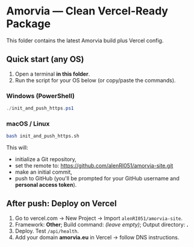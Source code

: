
# Amorvia — Clean Vercel-Ready Package

This folder contains the latest Amorvia build plus Vercel config.

## Quick start (any OS)
1. Open a terminal **in this folder**.
2. Run the script for your OS below (or copy/paste the commands).

### Windows (PowerShell)
```powershell
./init_and_push_https.ps1
```

### macOS / Linux
```bash
bash init_and_push_https.sh
```

This will:
- initialize a Git repository,
- set the remote to: https://github.com/alenRI051/amorvia-site.git
- make an initial commit,
- push to GitHub (you'll be prompted for your GitHub username and **personal access token**).

## After push: Deploy on Vercel
1. Go to vercel.com → New Project → Import `alenRI051/amorvia-site`.
2. Framework: **Other**; Build command: *(leave empty)*; Output directory: **.**
3. Deploy. Test `/api/health`.
4. Add your domain **amorvia.eu** in Vercel → follow DNS instructions.
